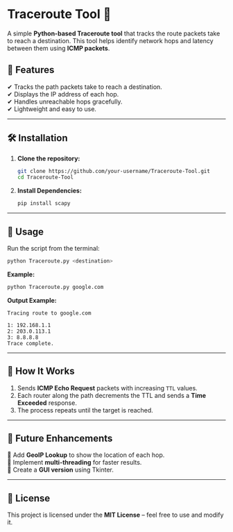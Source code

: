 # **Traceroute Tool** 🚀

A simple **Python-based Traceroute tool** that tracks the route packets take to reach a destination. This tool helps identify network hops and latency between them using **ICMP packets**.

## 📌 **Features**

✔ Tracks the path packets take to reach a destination.  
✔ Displays the IP address of each hop.  
✔ Handles unreachable hops gracefully.  
✔ Lightweight and easy to use.

---

## 🛠 **Installation**

1. **Clone the repository:**
   ```bash
   git clone https://github.com/your-username/Traceroute-Tool.git
   cd Traceroute-Tool
   ```
2. **Install Dependencies:**
   ```bash
   pip install scapy
   ```

---

## 🚀 **Usage**

Run the script from the terminal:

```bash
python Traceroute.py <destination>
```

**Example:**

```bash
python Traceroute.py google.com
```

**Output Example:**

```
Tracing route to google.com

1: 192.168.1.1
2: 203.0.113.1
3: 8.8.8.8
Trace complete.
```

---

## 🔧 **How It Works**

1. Sends **ICMP Echo Request** packets with increasing `TTL` values.
2. Each router along the path decrements the TTL and sends a **Time Exceeded** response.
3. The process repeats until the target is reached.

---

## 📌 **Future Enhancements**

🔹 Add **GeoIP Lookup** to show the location of each hop.  
🔹 Implement **multi-threading** for faster results.  
🔹 Create a **GUI version** using Tkinter.

---

## 📜 **License**

This project is licensed under the **MIT License** – feel free to use and modify it.
